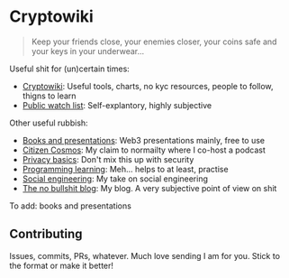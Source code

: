 # Cryptowiki

> Keep your friends close, your enemies closer, your coins safe and your keys in your underwear...

Useful shit for (un)certain times:

- [Cryptowiki](https://github.com/serejandmyself/cryptowiki/blob/master/cryptowiki.md): Useful tools, charts, no kyc resources, people to follow, thigns to learn
- [Public watch list](https://github.com/serejandmyself/cryptowiki/blob/master/publicwatchlist.md): Self-explantory, highly subjective

Other useful rubbish: 

- [Books and presentations](https://github.com/serejandmyself/Books-and-Presentations): Web3 presentations mainly, free to use
- [Citizen Cosmos](https://www.citizencosmos.space/): My claim to normailty where I co-host a podcast 
- [Privacy basics](https://github.com/serejandmyself/privacy-basics): Don't mix this up with security 
- [Programming learning](https://github.com/serejandmyself/Programming-learning): Meh... helps to at least, practise 
- [Social engineering](https://github.com/serejandmyself/cryptowiki/tree/master/research/social%20engineering): My take on social engineering
- [The no bullshit blog](https://serejandmyself.github.io/): My blog. A very subjective point of view on shit 

To add: books and presentations

## Contributing

Issues, commits, PRs, whatever. Much love sending I am for you. Stick to the format or make it better!
